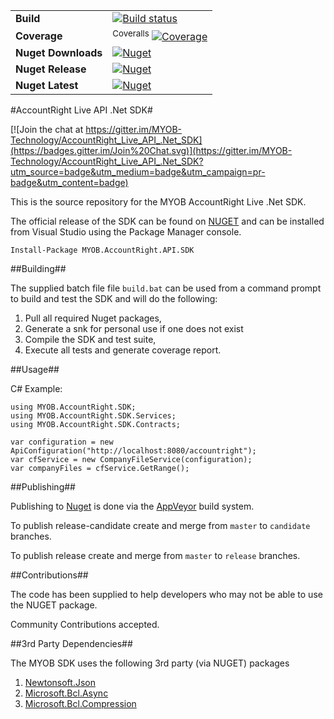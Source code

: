| | |
| --- | --- |
| **Build** | [![Build status](https://img.shields.io/appveyor/ci/myob-developers/accountright-live-api-net-sdk.svg)](https://ci.appveyor.com/project/myob-developers/accountright-live-api-net-sdk) |
| **Coverage** | <sup>Coveralls</sup> [![Coverage](https://img.shields.io/coveralls/MYOB-Technology/AccountRight_Live_API_.Net_SDK/master.svg)](https://coveralls.io/r/MYOB-Technology/AccountRight_Live_API_.Net_SDK) |
| **Nuget Downloads** | [![Nuget](https://buildstats.info/nuget/MYOB.AccountRight.API.SDK)](http://nuget.org/packages/MYOB.AccountRight.API.SDK) |
| **Nuget Release** | [![Nuget](https://img.shields.io/nuget/v/MYOB.AccountRight.API.SDK.svg)](http://nuget.org/packages/MYOB.AccountRight.API.SDK) |
| **Nuget Latest** | [![Nuget](https://img.shields.io/nuget/vpre/MYOB.AccountRight.API.SDK.svg)](http://nuget.org/packages/MYOB.AccountRight.API.SDK) |

#AccountRight Live API .Net SDK#

[![Join the chat at https://gitter.im/MYOB-Technology/AccountRight_Live_API_.Net_SDK](https://badges.gitter.im/Join%20Chat.svg)](https://gitter.im/MYOB-Technology/AccountRight_Live_API_.Net_SDK?utm_source=badge&utm_medium=badge&utm_campaign=pr-badge&utm_content=badge)

This is the source repository for the MYOB AccountRight Live .Net SDK.

The official release of the SDK can be found on [NUGET](http://www.nuget.org/packages/MYOB.AccountRight.API.SDK/) and can be installed from Visual Studio using the Package Manager console.
    
    Install-Package MYOB.AccountRight.API.SDK

##Building##

The supplied batch file file `build.bat` can be used from a command prompt to build and test the SDK and will do the following:

1. Pull all required Nuget packages,
2. Generate a snk for personal use if one does not exist
2. Compile the SDK and test suite,
3. Execute all tests and generate coverage report.

##Usage##

C# Example:
		
    using MYOB.AccountRight.SDK;
    using MYOB.AccountRight.SDK.Services;
    using MYOB.AccountRight.SDK.Contracts;

    var configuration = new ApiConfiguration("http://localhost:8080/accountright");
    var cfService = new CompanyFileService(configuration);
    var companyFiles = cfService.GetRange();

##Publishing##

Publishing to [Nuget](http://nuget.org/packages/MYOB.AccountRight.API.SDK) is done via the [AppVeyor](https://ci.appveyor.com/project/myob-developers/accountright-live-api-net-sdk) build system.

To publish release-candidate create and merge from `master` to `candidate` branches.

To publish release create and merge from `master` to `release` branches.

##Contributions##

The code has been supplied to help developers who may not be able to use the NUGET package.

Community Contributions accepted.

##3rd Party Dependencies##

The MYOB SDK uses the following 3rd party (via NUGET) packages

1. [Newtonsoft.Json](https://www.nuget.org/packages/Newtonsoft.Json)
2. [Microsoft.Bcl.Async](https://www.nuget.org/packages/Microsoft.Bcl.Async)
2. [Microsoft.Bcl.Compression](https://www.nuget.org/packages/Microsoft.Bcl.Compression)
